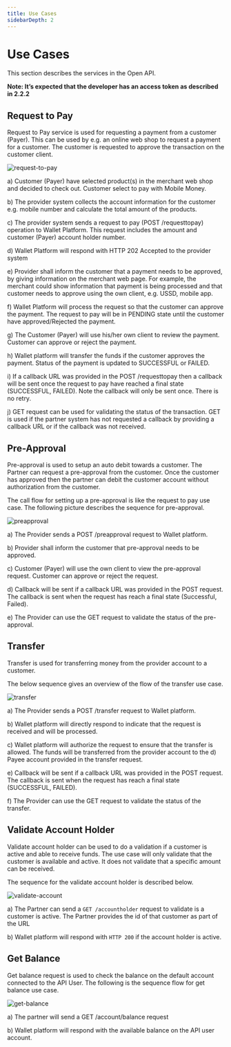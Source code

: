```yaml
---
title: Use Cases
sidebarDepth: 2
---
```


# Use Cases

This section describes the services in the Open API.

**Note: It’s expected that the developer has an access token as described in 2.2.2**

## Request to Pay

Request to Pay service is used for requesting a payment from a customer (Payer). This can be used by e.g. an online web shop to request a payment for a customer. The customer is requested to approve the transaction on the customer client.

<img :src="$withBase('/request-to-pay.png')" alt="request-to-pay">

a) Customer (Payer) have selected product(s) in the merchant web shop and decided to check out. Customer select to pay with Mobile Money.

b) The provider system collects the account information for the customer e.g. mobile number and calculate the total amount of the products.

c) The provider system sends a request to pay (POST /requesttopay) operation to Wallet Platform. This request includes the amount and customer (Payer) account holder number.

d) Wallet Platform will respond with HTTP 202 Accepted to the provider system

e) Provider shall inform the customer that a payment needs to be approved, by giving information on the merchant web page. For example, the merchant  could show information that payment is being processed and that customer needs to approve using the own client, e.g. USSD, mobile app.

f) Wallet Platform will process the request so that the customer can approve the payment. The request to pay will be in PENDING state until the customer have approved/Rejected the payment.

g) The Customer (Payer) will use his/her own client to review the payment. Customer can approve or reject the payment.

h) Wallet platform will transfer the funds if the customer approves the payment. Status of the payment is updated to SUCCESSFUL or FAILED.

i) If a callback URL was provided in the POST /requesttopay then a callback will be sent once the request to pay have reached a final state (SUCCESSFUL, FAILED). Note the callback will only be sent once. There is no retry.

j) GET request can be used for validating the status of the transaction. GET is used if the partner system has not requested a callback by providing a callback URL or if the callback was not received.

## Pre-Approval

Pre-approval is used to setup an auto debit towards a customer. The Partner can request a pre-approval from the customer. Once the customer has approved then the partner can debit the customer account without authorization from the customer.

The call flow for setting up a pre-approval is like the request to pay use case. The following picture describes the sequence for pre-approval.

<img :src="$withBase('/preapproval.png')" alt="preapproval">

a) The Provider sends a POST /preapproval request to Wallet platform.

b) Provider shall inform the customer that pre-approval needs to be approved.

c) Customer (Payer) will use the own client to view the pre-approval request. Customer can approve or reject the request.

d) Callback will be sent if a callback URL was provided in the POST request. The callback is sent when the request has reach a final state (Successful, Failed).

e) The Provider can use the GET request to validate the status of the pre-approval.

## Transfer

Transfer is used for transferring money from the provider account to a customer.

The below sequence gives an overview of the flow of the transfer use case.

<img :src="$withBase('/transfer.png')" alt="transfer">

a) The Provider sends a POST /transfer request to Wallet platform.

b) Wallet platform will directly respond to indicate that the request is received and will be processed.

c) Wallet platform will authorize the request to ensure that the transfer is allowed. The funds will be transferred from the provider account to the d) Payee account provided in the transfer request.

e) Callback will be sent if a callback URL was provided in the POST request. The callback is sent when the request has reach a final state (SUCCESSFUL, FAILED).

f) The Provider can use the GET request to validate the status of the transfer.

## Validate Account Holder

Validate account holder can be used to do a validation if a customer is active and able to receive funds. The use case will only validate that the customer is available and active. It does not validate that a specific amount can be received.

The sequence for the validate account holder is described below.

<img :src="$withBase('/validate-account.png')" alt="validate-account">

a) The Partner can send a `GET /accountholder` request to validate is a customer is active. The Partner provides the id of that customer as part of the URL

b) Wallet platform will respond with `HTTP 200` if the account holder is active.

## Get Balance

Get balance request is used to check the balance on the default account connected to the API User. The following is the sequence flow for get balance use case.

<img :src="$withBase('/get-balance.png')" alt="get-balance">


a) The partner will send a GET /account/balance request

b) Wallet platform will respond with the available balance on the API user account.



































<!--

This section describes the different services in the Open API. It is expected that a developer has an access token by this point.

## Request to Pay

Request to Pay service is used for requesting a payment from a customer (Payer). This can be used by e.g. an online web shop to request a payment for a customer. The customer is requested to approve the transaction on the customer client.


### How it works

This operation is used to request a payment from a customer (Payer). The payer will be asked to authorize the payment. The transaction will be executed once the payer have authorized the payment. An example use case is an online web shop requesting a payment from a customer at checkout. The requesttopay will be in status PENDING until the transaction is authorized, declined by the payer or it is timed out by the system. Status of the transaction can validated by using the `GET /requesttopay/<resourceId>`.

The sequence below describes how the `requesttopay` service is used:

![Request to Pay](/request-to-pay.png)

1.	Customer has selected product(s) in the merchant web shop and decided to check out. Customer select to pay with Mobile Money.
2.	The provider system collects the account information for the customer e.g. mobile number and calculate the total amount of the products.
3.	The provider system sends a request to pay (POST /requesttopay) operation to Wallet Platform. This request includes the amount and customer account holder number.
4.	Wallet Platform will respond with HTTP 202 Accepted to the provider system.
5.	Provider shall inform the customer that a payment needs to be approved, by giving information on the merchant web page. For example, the merchant could show information that payment is being processed and that customer needs to approve using the own client, e.g. USSD or mobile app.
6.	Wallet Platform will process the request so that the customer can approve the payment. The request to pay will be in PENDING state until the customer has approved or rejected the payment.
7.	The Customer will use her own client to review the payment and can approve or reject the payment.
8.	Wallet platform will transfer the funds if the customer approves the payment. Status of the payment is updated to SUCCESSFUL or FAILED.
9.	If a callback URL was provided in the `POST /requesttopay` then a callback will be sent once the request to pay has reached a final state
(SUCCESSFUL, FAILED).
::: warning
Note the callback will only be sent once. There is no retry.
:::
10.	`GET` request can be used for validating the status of the transaction. `GET` is used if the partner system has not requested a callback by providing a callback URL or if the callback was not received.

### Request to Pay POST URL

`POST https://pg-all.azure-api.net/testpg/v1_0/requesttopay`

What might the Request Body look like? Here is a sample:

```json
{
  "amount": "string",
  "currency": "string",
  "externalId": "string",
  "payer": {
    "partyIdType": "MSISDN",
    "partyId": "string"
  },
  "payerMessage": "string",
  "payeeNote": "string"
}
```

Below is a description of what each property means

| Property        | Type           | Description |
| ------------- |:-------------:| :-----|
| amount      | string | Amount that will be debited from the payer account. |
| currency      | string      |   ISO4217 Currency |
| externalId | string     |    External id is used as a reference to the transaction. External id is used for reconciliation. The external id will be included in transaction history report. <br>External id is not required to be unique. |
| payer      | object | Party identifies a account holder in the wallet platform. Party consists of two parameters, type and partyId. Each type have its own validation of the partyId<br><br> MSISDN - Mobile Number validated according to ITU-T E.164. Validated with IsMSISDN<br> EMAIL - Validated to be a valid e-mail format. Validated with IsEmail<br> PARTY_CODE - UUID of the party. Validated with IsUuid |
| partyIdType      | string      |   "enum": ["MSISDN", "EMAIL", "PARTY_CODE"] |
| partyId      | string |  |
| payerMessage      | string      |   Message that will be written in the payer transaction history message field. |
| payerNote      | string      |   Message that will be written in the payee transaction history note field. |

An example code sample for this API call using Curl would look something like this:

```bash

curl -v -X POST "https://pg-all.azure-api.net/testpg/v1_0/requesttopay"
-H "Authorization: "
-H "X-Callback-Url: "
-H "X-Reference-Id: "
-H "X-Target-Environment: "
-H "Content-Type: application/json"
-H "Ocp-Apim-Subscription-Key: {subscription key}"

--data-ascii "{body}"
```

Same call in Python 2.7 would look like this:

```python
########### Python 2.7 #############
import httplib, urllib, base64

headers = {
    # Request headers
    'Authorization': '',
    'X-Callback-Url': '',
    'X-Reference-Id': '',
    'X-Target-Environment': '',
    'Content-Type': 'application/json',
    'Ocp-Apim-Subscription-Key': '{subscription key}',
}

params = urllib.urlencode({
})

try:
    conn = httplib.HTTPSConnection('pg-all.azure-api.net')
    conn.request("POST", "/testpg/v1_0/requesttopay?%s" % params, "{body}", headers)
    response = conn.getresponse()
    data = response.read()
    print(data)
    conn.close()
except Exception as e:
    print("[Errno {0}] {1}".format(e.errno, e.strerror))

####################################

########### Python 3.2 #############
import http.client, urllib.request, urllib.parse, urllib.error, base64

headers = {
    # Request headers
    'Authorization': '',
    'X-Callback-Url': '',
    'X-Reference-Id': '',
    'X-Target-Environment': '',
    'Content-Type': 'application/json',
    'Ocp-Apim-Subscription-Key': '{subscription key}',
}

params = urllib.parse.urlencode({
})

try:
    conn = http.client.HTTPSConnection('pg-all.azure-api.net')
    conn.request("POST", "/testpg/v1_0/requesttopay?%s" % params, "{body}", headers)
    response = conn.getresponse()
    data = response.read()
    print(data)
    conn.close()
except Exception as e:
    print("[Errno {0}] {1}".format(e.errno, e.strerror))

####################################
```

The API then then sends a `Response` to the request that has a numeric code, string text and a message.

|  Code        | String           | Message |
| ------------- |:-------------| :-----|
| 200      | Accepted | Accepted |
| 400      | Bad Request | Bad request, e.g. invalid data was sent in the request. |
| 409      | Conflict | Conflict, duplicated reference id |
| 500      | Internal Server Error | Internal Error. |

The actual error messages for 409 and 500 are a little more nuanced than shown. The schema for the enum of the optional messages looks something like this:

```json
{
  "type": "object",
  "properties": {
    "code": {
      "type": "string",
      "enum": [
        "PAYEE_NOT_FOUND",
        "PAYER_NOT_FOUND",
        "NOT_ALLOWED",
        "NOT_ALLOWED_TARGET_ENVIRONMENT",
        "INVALID_CALLBACK_URL_HOST",
        "INVALID_CURRENCY",
        "SERVICE_UNAVAILABLE",
        "INTERNAL_PROCESSING_ERROR",
        "NOT_ENOUGH_FUNDS",
        "PAYER_LIMIT_REACHED",
        "PAYEE_NOT_ALLOWED_TO_RECEIVE",
        "PAYMENT_NOT_APPROVED",
        "RESOURCE_NOT_FOUND",
        "APPROVAL_REJECTED",
        "EXPIRED",
        "TRANSACTION_CANCELED",
        "RESOURCE_ALREADY_EXIST"
      ]
    },
    "message": {
      "type": "string"
    }
  }
}
```

This derives a similar response for the `GET` request.

### Request to Pay GET URL

`GET https://pg-all.azure-api.net/testpg/v1_0/requesttopay/{referenceId}`



## Pre-Approval

The preApproval service is used to request a pre approval for requestToPay operations so that the payer do not need to approval the requestToPay operation.

### How it works

Pre-approval is used to setup an auto debit towards a customer. The Partner can request a pre-approval from the customer. Once the customer has approved then the partner can debit the customer account without authorization from the customer. The call flow for setting up a pre-approval is like the request to pay use case.

The diagram below describes the sequence for pre-approval.

![Pre-approval](/request-to-pay.png)

1.	The Provider sends a POST /preapproval request to Wallet platform.
2.	Provider shall inform the customer that pre-approval needs to be approved.
3.	Customer (Payer) will use the own client to view the pre-approval request. Customer can approve or reject the request.
4.	Callback will be sent if a callback URL was provided in the POST request. The callback is sent when the request has reach a final state (Successful, Failed).
5.	The Provider can use the GET request to validate the status of the pre-approval.

The request body schema looks something like this:

```json
{
  "type": "object",
  "properties": {
    "payer": {
      "type": "object",
      "description": "Party identifies a account holder in the wallet platform. Party consists of two parameters, type and partyId. Each type have its own validation of the partyId<br> MSISDN - Mobile Number validated according to ITU-T E.164. Validated with IsMSISDN<br> EMAIL - Validated to be a valid e-mail format. Validated with IsEmail<br> PARTY_CODE - UUID of the party. Validated with IsUuid",
      "properties": {
        "partyIdType": {
          "type": "string",
          "enum": [
            "MSISDN",
            "EMAIL",
            "PARTY_CODE"
          ]
        },
        "partyId": {
          "type": "string"
        }
      }
    },
    "payerCurrency": {
      "type": "string",
      "description": "ISO4217 Currency"
    },
    "payerMessage": {
      "type": "string",
      "description": "The mesage that is shown to the approver."
    },
    "validityTime": {
      "type": "integer",
      "description": "The request validity time of the pre-approval"
    }
  }
}
```

An example code sample for the API call using Curl would look like this:

```bash
curl -v -X POST "https://pg-all.azure-api.net/testpg/v1_0/preapproval"
-H "Authorization: "
-H "X-Callback-Url: "
-H "X-Reference-Id: "
-H "X-Target-Environment: "
-H "Content-Type: application/json"
-H "Ocp-Apim-Subscription-Key: {subscription key}"

--data-ascii "{body}"
```

Here is a sample of the `Request Body` for that call:

```json
{
  "payer": {
    "partyIdType": "MSISDN",
    "partyId": "string"
  },
  "payerCurrency": "string",
  "payerMessage": "string",
  "validityTime": 0
}
```

The API then then sends a `Response` to the request that has a numeric code, string text and a message.

|  Code        | String           | Message |
| ------------- |:-------------| :-----|
| 200      | Accepted | Accepted |
| 400      | Bad Request | Bad request, e.g. invalid data was sent in the request. |
| 409      | Conflict | Conflict, duplicated reference id |
| 500      | Internal Server Error | Internal Error. |

### Request URL for `GET` and `POST`

`https://pg-all.azure-api.net/testpg/v1_0/preapproval`


## Transfer

Transfer operation is used to transfer an amount from the own account to a payee account. An example is when a betting house needs to pay out the winnings of a customer. Status of the transaction can validated by using the GET /transfer/{referenceId}


### How it works

The below sequence gives an overview of the flow of the transfer use case.

![Transfer](/transfer.png)

What actually happens here? Let's look at the steps:

1.	The Provider sends a POST /transfer request to Wallet platform.
2.	Wallet platform will directly respond to indicate that the request is received and will be processed.
3.	Wallet platform will authorize the request to ensure that the transfer is allowed. The funds will be transferred from the provider account to the Payee account provided in the transfer request.
4.	Callback will be sent if a callback URL was provided in the POST request. The callback is sent when the request has reach a final state (SUCCESSFUL, FAILED).
5.	The Provider can use the GET request to validate the status of the transfer.


Code sample for the request with Curl looks like this:

```bash
curl -v -X POST "https://pg-all.azure-api.net/testpg/v1_0/transfer"
-H "Authorization: "
-H "X-Callback-Url: "
-H "X-Reference-Id: "
-H "X-Target-Environment: "
-H "Content-Type: application/json"
-H "Ocp-Apim-Subscription-Key: {subscription key}"

--data-ascii "{body}"
```

The sample request body for it:

```json
{
  "amount": "string",
  "currency": "string",
  "externalId": "string",
  "payee": {
    "partyIdType": "MSISDN",
    "partyId": "string"
  },
  "payerMessage": "string",
  "payeeNote": "string"
}
```

The API then then sends a `Response` to the request that has a numeric code, string text and a message.

|  Code        | String           | Message |
| ------------- |:-------------| :-----|
| 200      | Accepted | Accepted |
| 400      | Bad Request | Bad request, e.g. invalid data was sent in the request. |
| 409      | Conflict | Conflict, duplicated reference id |
| 500      | Internal Server Error | Internal Error. |

### Request URL for `GET` and `POST`

`https://pg-all.azure-api.net/testpg/v1_0/transfer`


## Validate Account Holder

This operation is used to check if an account holder is registered and active in the system. Validate account holder can be used to do a validation if a customer is active and able to receive funds. The use case will only validate that the customer is available and active. It does not validate that a specific amount can be received.

### How It Works

The sequence for the validate account holder is described below:

![Validate Account](/validate-account.png)

1.	The Partner can send a GET /accountholder request to validate is a customer is active. The Partner provides the id of that customer as part of the URL
2.	Wallet platform will respond with HTTP 200 if the account holder is active.

::: tip
Please note that this API call only supports `GET` requests. :smile:
:::

Curl sample code to illustrate how this might work:

```bash
curl -v -X GET "https://pg-all.azure-api.net/testpg/v1_0/accountholder/{accountHolderIdType}/{accountHolderId}/active"
-H "Authorization: "
-H "X-Target-Environment: "
-H "Ocp-Apim-Subscription-Key: {subscription key}"

--data-ascii "{body}"
```


### Request URL

`https://pg-all.azure-api.net/testpg/v1_0/accountholder/{accountHolderIdType}/{accountHolderId}/active`



## Get Balance

This operation enables you to get the balance of a user account

### How It Works

Get balance request is used to check the balance on the default account connected to the API User. The diagram below is the sequence flow for the `Get Balance` use case.

![Get Balance](/get-balance.png)

1.	The partner will send a GET /account/balance request
2.	Wallet platform will respond with the available balance on the API user account.

::: tip
Please note that this API call only supports `GET` requests. :smile:
:::

Sample code to show this call might work with Curl:

```bash
curl -v -X GET "https://pg-all.azure-api.net/testpg/v1_0/account/balance"
-H "Authorization: "
-H "X-Target-Environment: "
-H "Ocp-Apim-Subscription-Key: {subscription key}"

--data-ascii "{body}"
```

### Request URL

`https://pg-all.azure-api.net/testpg/v1_0/account/balance`

-->
